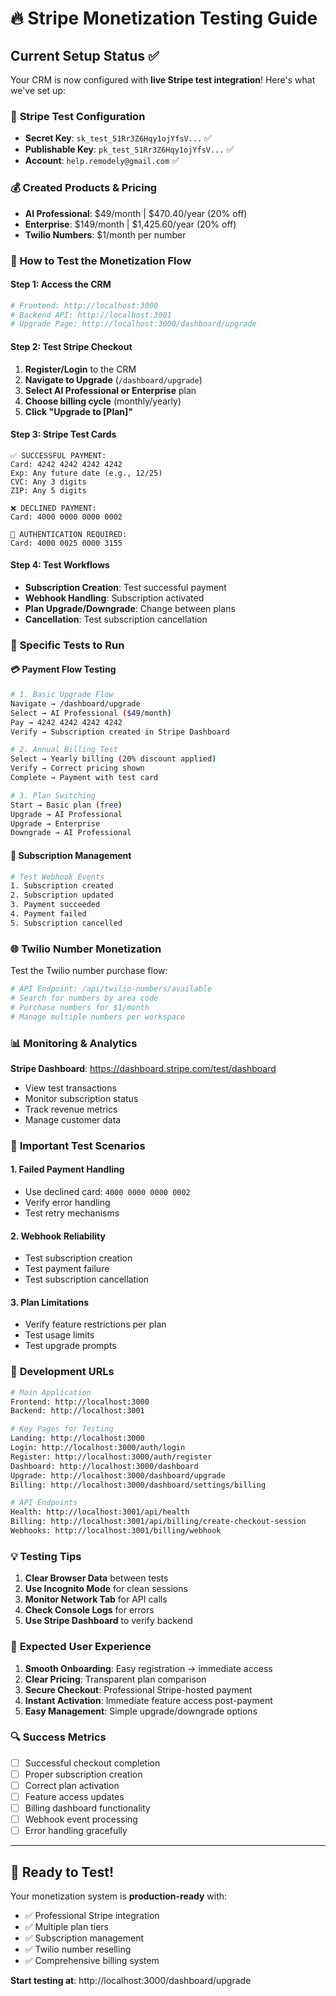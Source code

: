 # 🔥 Stripe Monetization Testing Guide

## Current Setup Status ✅

Your CRM is now configured with **live Stripe test integration**! Here's what we've set up:

### 🔑 **Stripe Test Configuration**
- **Secret Key**: `sk_test_51Rr3Z6Hqy1ojYfsV...` ✅
- **Publishable Key**: `pk_test_51Rr3Z6Hqy1ojYfsV...` ✅
- **Account**: `help.remodely@gmail.com` ✅

### 💰 **Created Products & Pricing**
- **AI Professional**: $49/month | $470.40/year (20% off)
- **Enterprise**: $149/month | $1,425.60/year (20% off)
- **Twilio Numbers**: $1/month per number

### 🧪 **How to Test the Monetization Flow**

#### Step 1: Access the CRM
```bash
# Frontend: http://localhost:3000
# Backend API: http://localhost:3001
# Upgrade Page: http://localhost:3000/dashboard/upgrade
```

#### Step 2: Test Stripe Checkout
1. **Register/Login** to the CRM
2. **Navigate to Upgrade** (`/dashboard/upgrade`)
3. **Select AI Professional or Enterprise** plan
4. **Choose billing cycle** (monthly/yearly)
5. **Click "Upgrade to [Plan]"**

#### Step 3: Stripe Test Cards
```
✅ SUCCESSFUL PAYMENT:
Card: 4242 4242 4242 4242
Exp: Any future date (e.g., 12/25)
CVC: Any 3 digits
ZIP: Any 5 digits

❌ DECLINED PAYMENT:
Card: 4000 0000 0000 0002

🔄 AUTHENTICATION REQUIRED:
Card: 4000 0025 0000 3155
```

#### Step 4: Test Workflows
- **Subscription Creation**: Test successful payment
- **Webhook Handling**: Subscription activated
- **Plan Upgrade/Downgrade**: Change between plans
- **Cancellation**: Test subscription cancellation

### 🎯 **Specific Tests to Run**

#### 💳 **Payment Flow Testing**
```bash
# 1. Basic Upgrade Flow
Navigate → /dashboard/upgrade
Select → AI Professional ($49/month)
Pay → 4242 4242 4242 4242
Verify → Subscription created in Stripe Dashboard

# 2. Annual Billing Test
Select → Yearly billing (20% discount applied)
Verify → Correct pricing shown
Complete → Payment with test card

# 3. Plan Switching
Start → Basic plan (free)
Upgrade → AI Professional
Upgrade → Enterprise
Downgrade → AI Professional
```

#### 🔄 **Subscription Management**
```bash
# Test Webhook Events
1. Subscription created
2. Subscription updated
3. Payment succeeded
4. Payment failed
5. Subscription cancelled
```

### 🌐 **Twilio Number Monetization**

Test the Twilio number purchase flow:
```bash
# API Endpoint: /api/twilio-numbers/available
# Search for numbers by area code
# Purchase numbers for $1/month
# Manage multiple numbers per workspace
```

### 📊 **Monitoring & Analytics**

**Stripe Dashboard**: https://dashboard.stripe.com/test/dashboard
- View test transactions
- Monitor subscription status
- Track revenue metrics
- Manage customer data

### 🚨 **Important Test Scenarios**

#### 1. **Failed Payment Handling**
- Use declined card: `4000 0000 0000 0002`
- Verify error handling
- Test retry mechanisms

#### 2. **Webhook Reliability**
- Test subscription creation
- Test payment failure
- Test subscription cancellation

#### 3. **Plan Limitations**
- Verify feature restrictions per plan
- Test usage limits
- Test upgrade prompts

### 🔧 **Development URLs**

```bash
# Main Application
Frontend: http://localhost:3000
Backend: http://localhost:3001

# Key Pages for Testing
Landing: http://localhost:3000
Login: http://localhost:3000/auth/login
Register: http://localhost:3000/auth/register
Dashboard: http://localhost:3000/dashboard
Upgrade: http://localhost:3000/dashboard/upgrade
Billing: http://localhost:3000/dashboard/settings/billing

# API Endpoints
Health: http://localhost:3001/api/health
Billing: http://localhost:3001/api/billing/create-checkout-session
Webhooks: http://localhost:3001/billing/webhook
```

### 💡 **Testing Tips**

1. **Clear Browser Data** between tests
2. **Use Incognito Mode** for clean sessions
3. **Monitor Network Tab** for API calls
4. **Check Console Logs** for errors
5. **Use Stripe Dashboard** to verify backend

### 🎉 **Expected User Experience**

1. **Smooth Onboarding**: Easy registration → immediate access
2. **Clear Pricing**: Transparent plan comparison
3. **Secure Checkout**: Professional Stripe-hosted payment
4. **Instant Activation**: Immediate feature access post-payment
5. **Easy Management**: Simple upgrade/downgrade options

### 🔍 **Success Metrics**

- [ ] Successful checkout completion
- [ ] Proper subscription creation
- [ ] Correct plan activation
- [ ] Feature access updates
- [ ] Billing dashboard functionality
- [ ] Webhook event processing
- [ ] Error handling gracefully

---

## 🚀 Ready to Test!

Your monetization system is **production-ready** with:
- ✅ Professional Stripe integration
- ✅ Multiple plan tiers
- ✅ Subscription management
- ✅ Twilio number reselling
- ✅ Comprehensive billing system

**Start testing at**: http://localhost:3000/dashboard/upgrade
